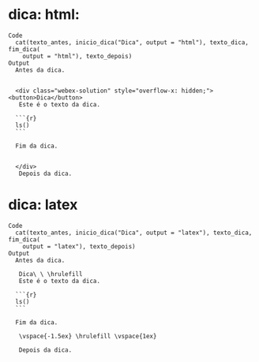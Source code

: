 # dica: html:

    Code
      cat(texto_antes, inicio_dica("Dica", output = "html"), texto_dica, fim_dica(
        output = "html"), texto_depois)
    Output
      Antes da dica.
      
       
      <div class="webex-solution" style="overflow-x: hidden;"><button>Dica</button>
       Este é o texto da dica.
      
      ```{r}
      ls()
      ```
      
      Fim da dica.
      
       
      </div>
       Depois da dica.

# dica: latex

    Code
      cat(texto_antes, inicio_dica("Dica", output = "latex"), texto_dica, fim_dica(
        output = "latex"), texto_depois)
    Output
      Antes da dica.
      
       Dica\ \ \hrulefill 
       Este é o texto da dica.
      
      ```{r}
      ls()
      ```
      
      Fim da dica.
      
       \vspace{-1.5ex} \hrulefill \vspace{1ex} 
      
       Depois da dica.

